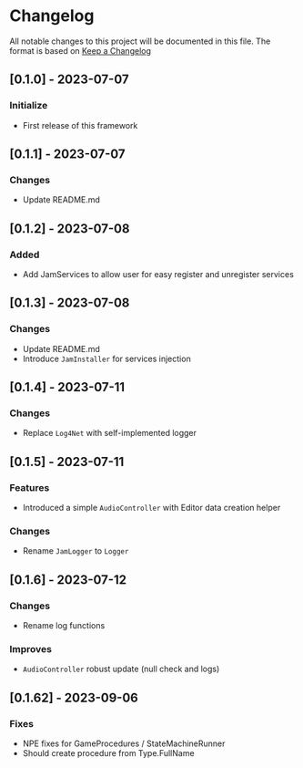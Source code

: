 # Changelog
All notable changes to this project will be documented in this file.
The format is based on [Keep a Changelog](https://keepachangelog.com/en/1.0.0/)

## [0.1.0] - 2023-07-07
### Initialize
- First release of this framework

## [0.1.1] - 2023-07-07
### Changes
- Update README.md

## [0.1.2] - 2023-07-08
### Added
- Add JamServices to allow user for easy register and unregister services

## [0.1.3] - 2023-07-08
### Changes
- Update README.md
- Introduce `JamInstaller` for services injection

## [0.1.4] - 2023-07-11
### Changes
- Replace `Log4Net` with self-implemented logger

## [0.1.5] - 2023-07-11
### Features
- Introduced a simple `AudioController` with Editor data creation helper

### Changes
- Rename `JamLogger` to `Logger`

## [0.1.6] - 2023-07-12
### Changes
- Rename log functions

### Improves
- `AudioController` robust update (null check and logs)

## [0.1.62] - 2023-09-06
### Fixes
- NPE fixes for GameProcedures / StateMachineRunner
- Should create procedure from Type.FullName